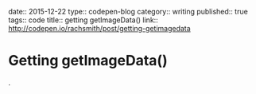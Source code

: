 date:: 2015-12-22
type:: codepen-blog
category:: writing
published:: true
tags:: code
title:: getting getImageData()
link:: http://codepen.io/rachsmith/post/getting-getimagedata

# Getting getImageData()

.
